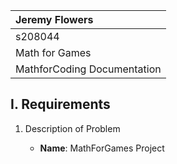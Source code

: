 | Jeremy Flowers|
| :---          	|
| s208044     	|
| Math for Games |
| MathforCoding Documentation |

## I. Requirements

1. Description of Problem

	- **Name**: MathForGames Project